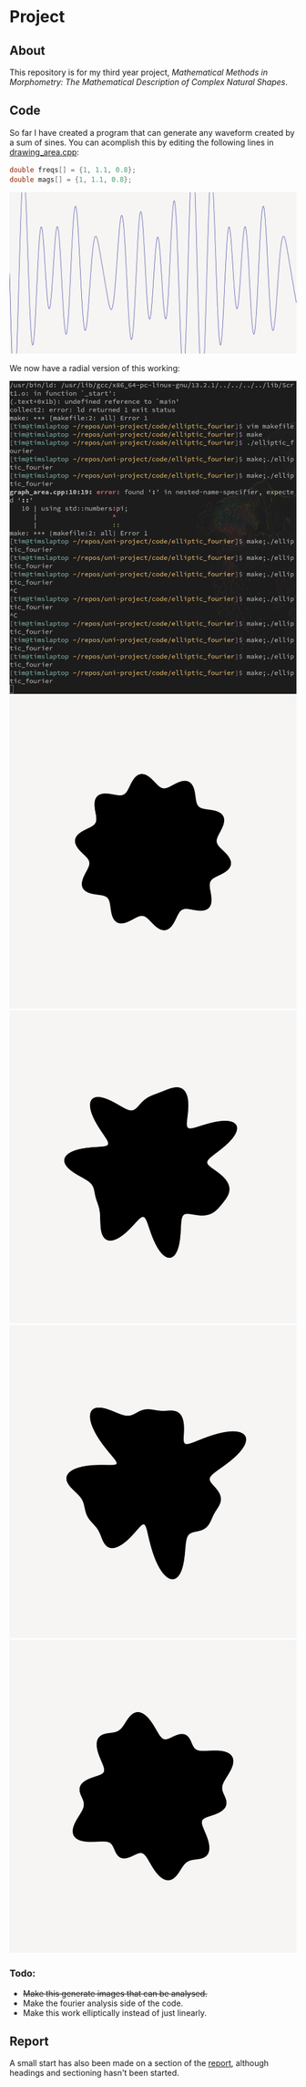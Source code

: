 # Project

## About

This repository is for my third year project, *Mathematical Methods in Morphometry: The Mathematical Description of Complex Natural Shapes*.

## Code

So far I have created a program that can generate any waveform created by a sum of sines. You can acomplish this by
editing the following lines in [drawing_area.cpp](code/elliptic_fourier/drawing_area.cpp):

```cpp
double freqs[] = {1, 1.1, 0.8};
double mags[] = {1, 1.1, 0.8};
```

![wavy waves](https://raw.githubusercontent.com/ThatChapThere/uni-project/master/images/waves1.png)

We now have a radial version of this working:

![screenshot](https://raw.githubusercontent.com/ThatChapThere/uni-project/master/images/Mon04Mar24.png)
![screenshot](https://raw.githubusercontent.com/ThatChapThere/uni-project/master/images/Mon04Mar24_000.png)
![screenshot](https://raw.githubusercontent.com/ThatChapThere/uni-project/master/images/Mon04Mar24_001.png)
![screenshot](https://raw.githubusercontent.com/ThatChapThere/uni-project/master/images/Mon04Mar24_002.png)
![screenshot](https://raw.githubusercontent.com/ThatChapThere/uni-project/master/images/Mon04Mar24_003.png)

### Todo:

* ~~Make this generate images that can be analysed.~~
* Make the fourier analysis side of the code.
* Make this work elliptically instead of just linearly.

## Report

A small start has also been made on a section of the [report](latex/project.pdf),
although headings and sectioning hasn't been started.

